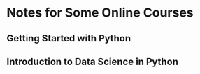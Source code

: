 # Notes for Some Online Courses

## Getting Started with Python

## Introduction to Data Science in Python

